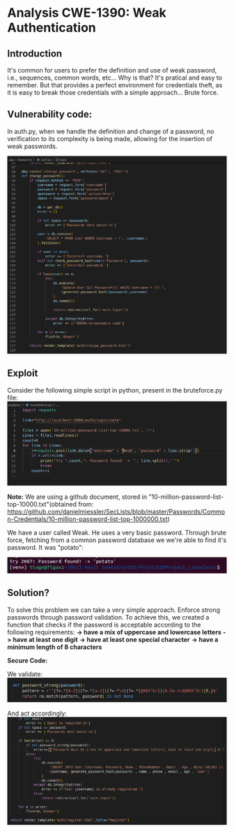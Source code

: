 # Analysis CWE-1390: Weak Authentication

## Introduction
It's common for users to prefer the definition and use of weak password, i.e., sequences, common words, etc... Why is that? It's pratical and easy to remember. But that provides a perfect environment for credentials theft, as it is easy to break those credentials
with a simple approach... Brute force.

## Vulnerability code:

In auth.py, when we handle the definition and change of a password, no verification to its complexity is being made, allowing for the insertion of weak passwords.

![images](static/weakPassword.png)

## Exploit

Consider the following simple script in python, present in the bruteforce.py file:
![images](static/bruteforce.png)

**Note:** We are using a github document, stored in "10-million-password-list-top-10000.txt"(obtained from: https://github.com/danielmiessler/SecLists/blob/master/Passwords/Common-Credentials/10-million-password-list-top-1000000.txt)

We have a user called Weak. He uses a very basic password. Through brute force, fetching from a common password database we we're able to find it's password. It was "potato":

![images](static/foundPassword.png)


## Solution?

To solve this problem we can take a very simple approach. Enforce strong passwords through password validation. To achieve this, we created a function that checks if the password is acceptable according to the following requirements:
 **-> have a mix of uppercase and lowercase letters**
 **-> have at least one digit**
 **-> have at least one special character**
 **-> have a minimum length of 8 characters**

**Secure Code:**

We validate:
![images](static/validateFunction.png)

And act accordingly:
![images](static/validatePassword.png)

    